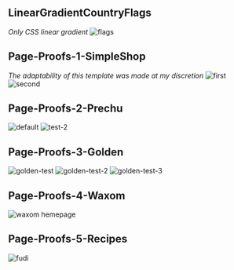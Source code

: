 ## LinearGradientCountryFlags
*Only CSS linear gradient*
![flags](https://user-images.githubusercontent.com/32217812/41622166-6e4178c6-7417-11e8-981e-53514520a2ea.PNG)
## Page-Proofs-1-SimpleShop
*The adaptability of this template was made at my discretion*
![first](https://user-images.githubusercontent.com/32217812/38106344-5cdaba22-3397-11e8-87c7-a04665492a21.JPG)
![second](https://user-images.githubusercontent.com/32217812/38106352-60e5d6d8-3397-11e8-85c8-b18aaa9323e4.JPG)
## Page-Proofs-2-Prechu
![default](https://user-images.githubusercontent.com/32217812/38114413-e9317cd6-33b0-11e8-96fc-8dffcebf0b64.JPG)
![test-2](https://user-images.githubusercontent.com/32217812/38114415-eac73acc-33b0-11e8-9e91-27077d488cc5.JPG)
## Page-Proofs-3-Golden
![golden-test](https://user-images.githubusercontent.com/32217812/38114421-ecfaaeaa-33b0-11e8-91a5-ed8557e03342.JPG)
![golden-test-2](https://user-images.githubusercontent.com/32217812/38114422-ee061da2-33b0-11e8-92e4-bd0d029c2151.JPG)
![golden-test-3](https://user-images.githubusercontent.com/32217812/38114424-ef022fca-33b0-11e8-8084-280241d7d10e.JPG)
## Page-Proofs-4-Waxom
![waxom hemepage](https://user-images.githubusercontent.com/32217812/38167056-a103d340-3537-11e8-8301-08f49c1f871c.jpg)
## Page-Proofs-5-Recipes
![fudi](https://user-images.githubusercontent.com/32217812/41503045-b6fb0ffc-71d1-11e8-9335-af6110da1165.jpg)


